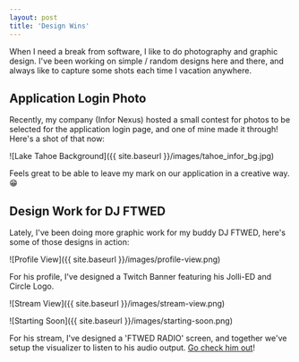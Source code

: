 ```yaml
---
layout: post
title: 'Design Wins'
---
```


When I need a break from software, I like to do photography and graphic design. I've been working on simple / random designs here and there, and always like to capture some shots each time I vacation anywhere.

## Application Login Photo

Recently, my company (Infor Nexus) hosted a small contest for photos to be selected for the application login page, and one of mine made it through! Here's a shot of that now:

![Lake Tahoe Background]({{ site.baseurl }}/images/tahoe_infor_bg.jpg)

Feels great to be able to leave my mark on our application in a creative way. 😁

## Design Work for DJ FTWED

Lately, I've been doing more graphic work for my buddy DJ FTWED, here's some of those designs in action:

![Profile View]({{ site.baseurl }}/images/profile-view.png)

For his profile, I've designed a Twitch Banner featuring his Jolli-ED and Circle Logo.

![Stream View]({{ site.baseurl }}/images/stream-view.png)

![Starting Soon]({{ site.baseurl }}/images/starting-soon.png)

For his stream, I've designed a 'FTWED RADIO' screen, and together we've setup the visualizer to listen to his audio output. [Go check him out](https://www.twitch.tv/dj_ftwed)!
